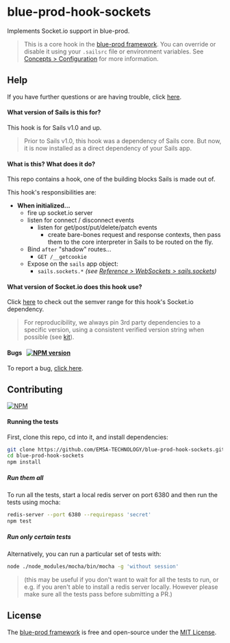 # blue-prod-hook-sockets

Implements Socket.io support in blue-prod.

> This is a core hook in the [blue-prod framework](http://sailsjs.com).  You can override or disable it using your `.sailsrc` file or environment variables.  See [Concepts > Configuration](http://sailsjs.com/documentation/concepts/configuration) for more information.


## Help

If you have further questions or are having trouble, click [here](https://github.com/EMSA-TECHNOLOGY/blue-prod-hook-sockets/issues).

#### What version of Sails is this for?

This hook is for Sails v1.0 and up.

> Prior to Sails v1.0, this hook was a dependency of Sails core.  But now, it is now installed as a direct dependency of your Sails app.

#### What is this?  What does it do?

This repo contains a hook, one of the building blocks Sails is made out of.

This hook's responsibilities are:

+ **When initialized...**
  + fire up socket.io server
  + listen for connect / disconnect events
    + listen for get/post/put/delete/patch events
      + create bare-bones request and response contexts, then pass them to the core interpreter in Sails to be routed on the fly.
  + Bind `after` "shadow" routes...
    + `GET /__getcookie`
  + Expose on the `sails` app object:
    + `sails.sockets.*` _(see [Reference > WebSockets > sails.sockets](http://sailsjs.com/documentation/reference/web-sockets/sails-sockets))_


#### What version of Socket.io does this hook use?

Click [here](./package.json) to check out the semver range for this hook's Socket.io dependency.

> For reproducibility, we always pin 3rd party dependencies to a specific version, using a consistent verified version string when possible (see [kit](http://github.com/mikermcneil/kit)).


#### Bugs &nbsp; [![NPM version](https://badge.fury.io/js/blue-prod-hook-sockets.svg)](http://npmjs.com/package/blue-prod-hook-sockets)

To report a bug, [click here](https://github.com/EMSA-TECHNOLOGY/blue-prod-hook-sockets/issues).


## Contributing

[![NPM](https://nodei.co/npm/blue-prod-hook-sockets.png?downloads=true)](http://npmjs.com/package/blue-prod-hook-sockets)


#### Running the tests

First, clone this repo, cd into it, and install dependencies:

```sh
git clone https://github.com/EMSA-TECHNOLOGY/blue-prod-hook-sockets.git
cd blue-prod-hook-sockets
npm install
```

##### Run them all

To run all the tests, start a local redis server on port 6380 and then run the tests using mocha:

```sh
redis-server --port 6380 --requirepass 'secret'
npm test
```


##### Run only certain tests

Alternatively, you can run a particular set of tests with:

```sh
node ./node_modules/mocha/bin/mocha -g 'without session'
```

> (this may be useful if you don't want to wait for all the tests to run, or e.g. if you aren't able to install a redis server locally.  However please make sure all the tests pass before submitting a PR.)



## License

The [blue-prod framework](https://github.com/EMSA-TECHNOLOGY/blue-prod) is free and open-source under the [MIT License](https://github.com/EMSA-TECHNOLOGY/blue-prod-hook-sockets/blob/master/LICENSE.md).


